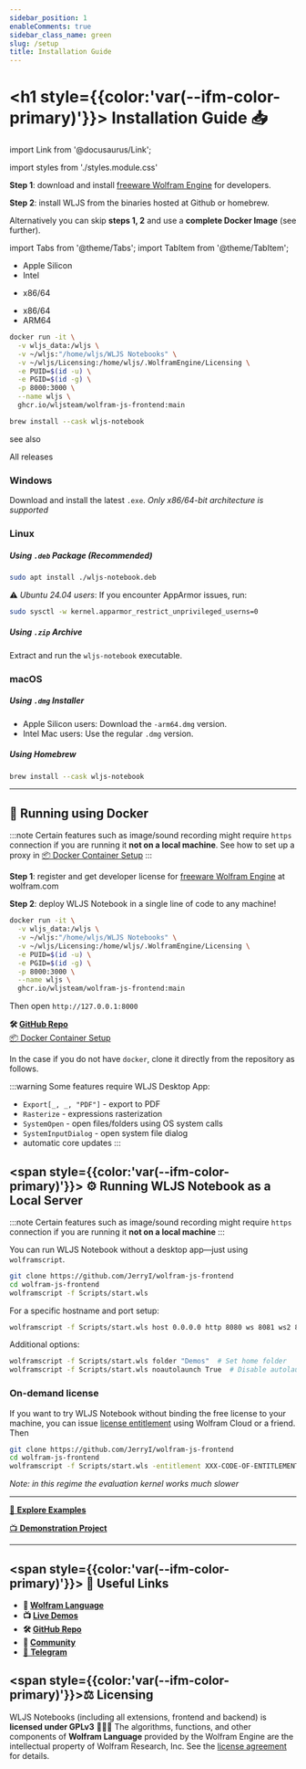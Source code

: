 ```yaml
---
sidebar_position: 1
enableComments: true
sidebar_class_name: green
slug: /setup
title: Installation Guide
---
```






# <h1 style={{color:'var(--ifm-color-primary)'}}> Installation Guide 📥</h1>

import Link from '@docusaurus/Link';

import styles from './styles.module.css'


__Step 1__: download and install [freeware Wolfram Engine](https://www.wolfram.com/engine/) for developers.

__Step 2__: install WLJS from the binaries hosted at Github or homebrew.

Alternatively you can skip __steps 1, 2__ and use a __complete Docker Image__ (see further).


import Tabs from '@theme/Tabs';
import TabItem from '@theme/TabItem';


<Tabs>
  <TabItem value="apple" label="Mac" default>
    <ul>
      <li><Link to="https://github.com/WLJSTeam/wolfram-js-frontend/releases/download/v2.7.9/wljs-notebook-2.7.9-arm64-macos.dmg">Apple Silicon</Link></li>
      <li><Link to="https://github.com/WLJSTeam/wolfram-js-frontend/releases/download/v2.7.9/wljs-notebook-2.7.9-x64-macos.dmg">Intel</Link></li>
    </ul>
  </TabItem>
  <TabItem value="orange" label="Window">
    <ul>
      <li><Link to="https://github.com/WLJSTeam/wolfram-js-frontend/releases/download/v2.7.9/wljs-notebook-2.7.9-x64-win.exe">x86/64</Link></li>
    </ul>
  </TabItem>
  <TabItem value="banana" label="GNU/Linux">
    <ul>
      <li><Link to="https://github.com/WLJSTeam/wolfram-js-frontend/releases/download/v2.7.9/wljs-notebook-2.7.9-amd64-gnulinux.deb">x86/64</Link></li>
      <li><Link to="https://github.com/WLJSTeam/wolfram-js-frontend/releases/download/v2.7.9/wljs-notebook-2.7.9-arm64-gnulinux.deb">ARM64</Link></li>
    </ul>
  </TabItem>
  <TabItem value="baba" label="Docker">

```bash
docker run -it \
  -v wljs_data:/wljs \
  -v ~/wljs:"/home/wljs/WLJS Notebooks" \
  -v ~/wljs/Licensing:/home/wljs/.WolframEngine/Licensing \
  -e PUID=$(id -u) \
  -e PGID=$(id -g) \
  -p 8000:3000 \
  --name wljs \
  ghcr.io/wljsteam/wolfram-js-frontend:main
```

  </TabItem>
  <TabItem value="is" label="Homebrew">
  
```bash  
brew install --cask wljs-notebook
```

  </TabItem>
</Tabs>

see also

<Link className={styles.link} to="https://github.com/JerryI/wolfram-js-frontend/releases">All releases</Link>



### Windows
Download and install the latest `.exe`. *Only x86/64-bit architecture is supported*

### Linux
##### Using `.deb` Package (Recommended)
```bash
sudo apt install ./wljs-notebook.deb
```
⚠ *Ubuntu 24.04 users*: If you encounter AppArmor issues, run:
```bash
sudo sysctl -w kernel.apparmor_restrict_unprivileged_userns=0
```

##### Using `.zip` Archive
Extract and run the `wljs-notebook` executable.

### macOS
##### Using `.dmg` Installer
- Apple Silicon users: Download the `-arm64.dmg` version.
- Intel Mac users: Use the regular `.dmg` version.

##### Using Homebrew
```bash
brew install --cask wljs-notebook
```

---




## 🚢 Running using Docker

:::note
Certain features such as image/sound recording might require `https` connection if you are running it __not on a local machine__. See how to set up a proxy in [📦 Docker Container Setup](https://github.com/JerryI/wolfram-js-frontend/blob/main/container/README.md)
:::

__Step 1__: register and get developer license for [freeware Wolfram Engine](https://www.wolfram.com/engine/) at wolfram.com

__Step 2__: deploy WLJS Notebook in a single line of code to any machine!

```bash
docker run -it \
  -v wljs_data:/wljs \
  -v ~/wljs:"/home/wljs/WLJS Notebooks" \
  -v ~/wljs/Licensing:/home/wljs/.WolframEngine/Licensing \
  -e PUID=$(id -u) \
  -e PGID=$(id -g) \
  -p 8000:3000 \
  --name wljs \
  ghcr.io/wljsteam/wolfram-js-frontend:main
```

Then open `http://127.0.0.1:8000` 

**🛠️ [GitHub Repo](https://github.com/JerryI/wolfram-js-frontend)**  
[📦 Docker Container Setup](https://github.com/JerryI/wolfram-js-frontend/blob/main/container/README.md)

In the case if you do not have `docker`, clone it directly from the repository as follows.

:::warning
Some features require WLJS Desktop App:
- `Export[_, _, "PDF"]` - export to PDF
- `Rasterize` - expressions rasterization
- `SystemOpen` - open files/folders using OS system calls
- `SystemInputDialog` - open system file dialog
- automatic core updates
:::




## <span style={{color:'var(--ifm-color-primary)'}}> ⚙️ Running WLJS Notebook as a Local Server</span>

:::note
Certain features such as image/sound recording might require `https` connection if you are running it __not on a local machine__
:::

You can run WLJS Notebook without a desktop app—just using `wolframscript`.

```bash
git clone https://github.com/JerryI/wolfram-js-frontend
cd wolfram-js-frontend
wolframscript -f Scripts/start.wls
```

For a specific hostname and port setup:

```bash
wolframscript -f Scripts/start.wls host 0.0.0.0 http 8080 ws 8081 ws2 8082 docs 8085
```

Additional options:
```bash
wolframscript -f Scripts/start.wls folder "Demos"  # Set home folder
wolframscript -f Scripts/start.wls noautolaunch True  # Disable autolaunch
```

### On-demand license

If you want to try WLJS Notebook without binding the free license to your machine, you can issue [license entitlement](https://reference.wolfram.com/language/ref/CreateLicenseEntitlement.html) using Wolfram Cloud or a friend. Then

```bash
git clone https://github.com/JerryI/wolfram-js-frontend
cd wolfram-js-frontend
wolframscript -f Scripts/start.wls -entitlement XXX-CODE-OF-ENTITLEMENT-XXX
```

*Note: in this regime the evaluation kernel works much slower*

---

<div style={{textAlign: 'center', display: 'flex', gap: '2rem', justifyContent: 'center'}}>


[🔬 __Explore Examples__](https://wljs.io/wljs-demo/intro-notebook)

[📺 __Demonstration Project__](https://wljs.io/wljs-demo)

</div>


---



## <span style={{color:'var(--ifm-color-primary)'}}> 🔗 Useful Links</span>



- **📘 [Wolfram Language](./Wolfram%20Language.md)**  
- **📺 [Live Demos](https://wljs.io/wljs-demo)**  
- **🛠️ [GitHub Repo](https://github.com/JerryI/wolfram-js-frontend)**  
- **💬 [Community](https://github.com/JerryI/wolfram-js-frontend/discussions)** 
- [🐴 __Telegram__](https://t.me/+PBotB9UJw-hiZDEy)




##  <span style={{color:'var(--ifm-color-primary)'}}>⚖️ Licensing</span>



WLJS Notebooks (including all extensions, frontend and backend) is __licensed under GPLv3__ 👩🏼‍⚖️ The algorithms, functions, and other components of __Wolfram Language__ provided by the Wolfram Engine are the intellectual property of Wolfram Research, Inc. See the <a href="https://www.wolfram.com/legal/terms/wolfram-engine.html">license agreement</a> for details.